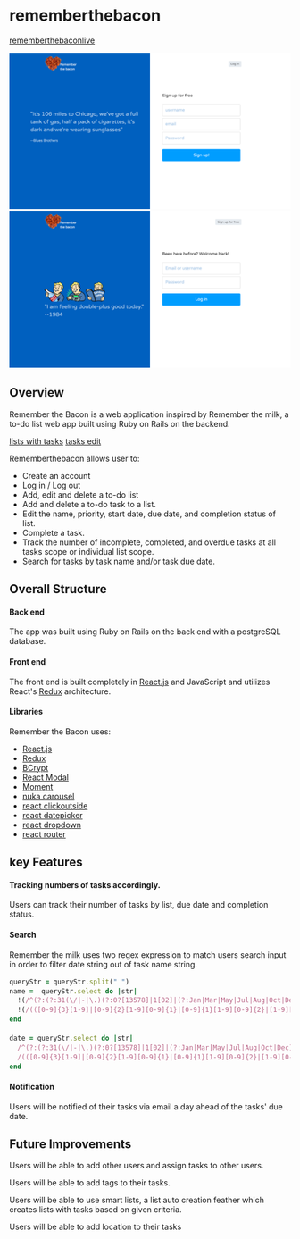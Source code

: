 # rememberthebacon

[rememberthebaconlive](http://www.rememberthebacon.co/)

![Sign Up](/doc/screen_shot/Signup.png)
![Sign In](/doc/screen_shot/Signin.png)


## Overview

Remember the Bacon is a web application inspired by Remember the milk, a to-do list web app built using Ruby on Rails on the backend.

[lists with tasks](/doc/screen_shot/lists.png)
[tasks edit](/doc/screen_shot/tasks.png)

Rememberthebacon allows user to:

* Create an account
* Log in / Log out
* Add, edit and delete a to-do list
* Add and delete a to-do task to a list.
* Edit the name, priority, start date, due date, and completion status of list.
* Complete a task.
* Track the number of incomplete, completed, and overdue tasks at all tasks scope or individual list scope.
* Search for tasks by task name and/or task due date.

## Overall Structure

#### Back end
The app was built using Ruby on Rails on the back end with a postgreSQL database.

#### Front end
The front end is built completely in [React.js](https://facebook.github.io/react/) and JavaScript and utilizes React's [Redux](http://redux.js.org/) architecture.

#### Libraries

Remember the Bacon uses:
- [React.js](https://facebook.github.io/react/)
- [Redux](http://redux.js.org/)
- [BCrypt](https://github.com/codahale/bcrypt-ruby)
- [React Modal](https://github.com/reactjs/react-modal)
- [Moment](http://momentjs.com/)
- [nuka carousel](https://github.com/FormidableLabs/nuka-carousel)
- [react clickoutside](https://github.com/tj/react-click-outside)
- [react datepicker](https://github.com/Hacker0x01/react-datepicker)
- [react dropdown](https://github.com/fraserxu/react-dropdown)
- [react router](https://github.com/ReactTraining/react-router)

## key Features

#### Tracking numbers of tasks accordingly.

Users can track their number of tasks by list, due date and completion status.

#### Search

Remember the milk uses two regex expression to match users search input in order to filter date string out of task name string.

```ruby
queryStr = queryStr.split(" ")
name =  queryStr.select do |str|
  !(/^(?:(?:31(\/|-|\.)(?:0?[13578]|1[02]|(?:Jan|Mar|May|Jul|Aug|Oct|Dec)))\1|(?:(?:29|30)(\/|-|\.)(?:0?[1,3-9]|1[0-2]|(?:Jan|Mar|Apr|May|Jun|Jul|Aug|Sep|Oct|Nov|Dec))\2))(?:(?:1[6-9]|[2-9]\d)?\d{2})$|^(?:29(\/|-|\.)(?:0?2|(?:Feb))\3(?:(?:(?:1[6-9]|[2-9]\d)?(?:0[48]|[2468][048]|[13579][26])|(?:(?:16|[2468][048]|[3579][26])00))))$|^(?:0?[1-9]|1\d|2[0-8])(\/|-|\.)(?:(?:0?[1-9]|(?:Jan|Feb|Mar|Apr|May|Jun|Jul|Aug|Sep))|(?:1[0-2]|(?:Oct|Nov|Dec)))\4(?:(?:1[6-9]|[2-9]\d)?\d{2})$/.match(str)) &&
  !(/(([0-9]{3}[1-9]|[0-9]{2}[1-9][0-9]{1}|[0-9]{1}[1-9][0-9]{2}|[1-9][0-9]{3})(\/|-|\.)(((0[13578]|Jan|Mar|May|Jul|Aug|Oct|Dec|1[02])(\/|-|\.)(0[1-9]|[12][0-9]|3[01]))|((0[469]|11|Apr|Jun|Sep|Nov)(\/|-|\.)(0[1-9]|[12][0-9]|30))|(02-(0[1-9]|[1][0-9]|2[0-8]))))|((([0-9]{2})(0[48]|[2468][048]|[13579][26])|((0[48]|[2468][048]|[3579][26])00))-02-29)/.match(str))
end

date = queryStr.select do |str|
  /^(?:(?:31(\/|-|\.)(?:0?[13578]|1[02]|(?:Jan|Mar|May|Jul|Aug|Oct|Dec)))\1|(?:(?:29|30)(\/|-|\.)(?:0?[1,3-9]|1[0-2]|(?:Jan|Mar|Apr|May|Jun|Jul|Aug|Sep|Oct|Nov|Dec))\2))(?:(?:1[6-9]|[2-9]\d)?\d{2})$|^(?:29(\/|-|\.)(?:0?2|(?:Feb))\3(?:(?:(?:1[6-9]|[2-9]\d)?(?:0[48]|[2468][048]|[13579][26])|(?:(?:16|[2468][048]|[3579][26])00))))$|^(?:0?[1-9]|1\d|2[0-8])(\/|-|\.)(?:(?:0?[1-9]|(?:Jan|Feb|Mar|Apr|May|Jun|Jul|Aug|Sep))|(?:1[0-2]|(?:Oct|Nov|Dec)))\4(?:(?:1[6-9]|[2-9]\d)?\d{2})$/.match(str) ||
  /(([0-9]{3}[1-9]|[0-9]{2}[1-9][0-9]{1}|[0-9]{1}[1-9][0-9]{2}|[1-9][0-9]{3})(\/|-|\.)(((0[13578]|Jan|Mar|May|Jul|Aug|Oct|Dec|1[02])(\/|-|\.)(0[1-9]|[12][0-9]|3[01]))|((0[469]|11|Apr|Jun|Sep|Nov)(\/|-|\.)(0[1-9]|[12][0-9]|30))|(02-(0[1-9]|[1][0-9]|2[0-8]))))|((([0-9]{2})(0[48]|[2468][048]|[13579][26])|((0[48]|[2468][048]|[3579][26])00))-02-29)/.match(str)
end
```
#### Notification

Users will be notified of their tasks via email a day ahead of the tasks' due date.


## Future Improvements

Users will be able to add other users and assign tasks to other users.

Users will be able to add tags to their tasks.

Users will be able to use smart lists, a list auto creation feather which creates lists with tasks based on given criteria.

Users will be able to add location to their tasks
